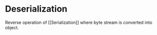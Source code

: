 # Deserialization

Reverse operation of [[Serialization]] where byte stream is converted into object.
